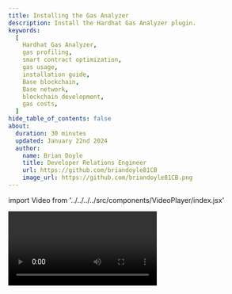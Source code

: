 ```yaml
---
title: Installing the Gas Analyzer
description: Install the Hardhat Gas Analyzer plugin.
keywords:
  [
    Hardhat Gas Analyzer,
    gas profiling,
    smart contract optimization,
    gas usage,
    installation guide,
    Base blockchain,
    Base network,
    blockchain development,
    gas costs,
  ]
hide_table_of_contents: false
about:
  duration: 30 minutes
  updated: January 22nd 2024
  author:
    name: Brian Doyle
    title: Developer Relations Engineer
    url: https://github.com/briandoyle81CB
    image_url: https://github.com/briandoyle81CB.png
---
```


import Video from '../../../../src/components/VideoPlayer/index.jsx'

<Video videoId='867220421' title='Installing the Gas Analyzer' />
